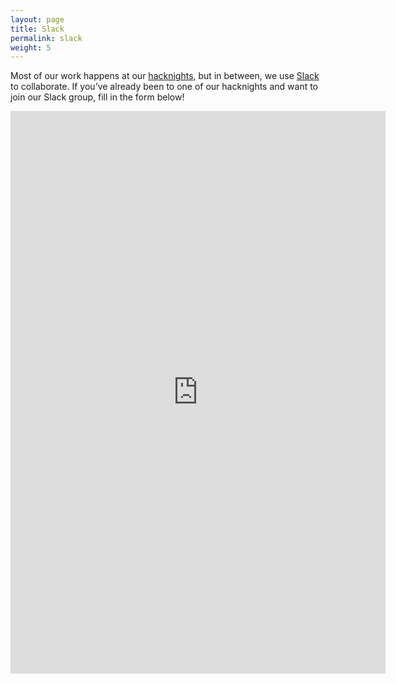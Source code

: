 ```yaml
---
layout: page
title: Slack
permalink: slack
weight: 5
---
```

Most of our work happens at our [hacknights][], but in between, we use [Slack][] to
collaborate. If you’ve already been to one of our hacknights and want to join
our Slack group, fill in the form below!

<iframe src="https://docs.google.com/forms/d/1K8zsdL4StF1y4vTaVhWuJCOA8bq-PEtdBLJsghqut-8/viewform?embedded=true" width="600" height="900" frameborder="0" marginheight="0" marginwidth="0" scrolling="yes" class="iframe-class"></iframe>

[hacknights]: http://meetup.com/Civic-Tech-Toronto
[slack]: http://slack.com/
